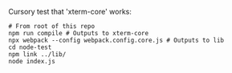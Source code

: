 Cursory test that 'xterm-core' works:

```
# From root of this repo
npm run compile # Outputs to xterm-core
npx webpack --config webpack.config.core.js # Outputs to lib
cd node-test
npm link ../lib/
node index.js
```
